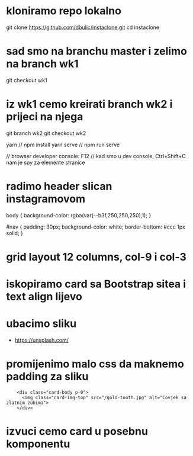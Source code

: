 # kloniramo repo lokalno
git clone https://github.com/dbulic/instaclone.git
cd instaclone

# sad smo na branchu master i zelimo na branch wk1

git checkout wk1

# iz wk1 cemo kreirati branch wk2 i prijeci na njega

git branch wk2
git checkout wk2

yarn    // npm install
yarn serve  // npm run serve

// browser developer console: F12
// kad smo u dev console, Ctrl+Shift+C nam je spy za elemente stranice

# radimo header slican instagramovom
body {
  background-color: rgba(var(--b3f,250,250,250),1);
}

#nav {
  padding: 30px;
  background-color: white;
  border-bottom: #ccc 1px solid;
}

# grid layout 12 columns, col-9 i col-3
# iskopiramo card sa Bootstrap sitea i text align lijevo

<template>
  <div class="row">
    <div class="col-9">
      <div class="card">
        <div class="card-header text-left">
          Featured
        </div>
        <div class="card-body">
            
        </div>
        <div class="card-footer text-muted text-left">
          2 days ago
        </div>
      </div>
    </div>
    <div class="col-3">
      Ovdje ide sidebar
    </div>
  </div>
</template>

# ubacimo sliku
- https://unsplash.com/

# promijenimo malo css da maknemo padding za sliku

        <div class="card-body p-0">
          <img class="card-img-top" src="/gold-tooth.jpg" alt="Covjek sa zlatnim zubima">
        </div>

# izvuci cemo card u posebnu komponentu

